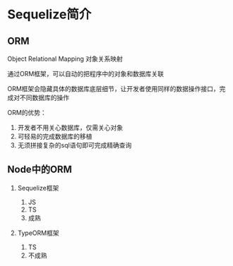# Sequelize简介

## ORM

Object Relational Mapping 对象关系映射

通过ORM框架，可以自动的把程序中的对象和数据库关联

ORM框架会隐藏具体的数据库底层细节，让开发者使用同样的数据操作接口，完成对不同数据库的操作

ORM的优势：

1. 开发者不用关心数据库，仅需关心对象
2. 可轻易的完成数据库的移植
3. 无须拼接复杂的sql语句即可完成精确查询

## Node中的ORM

1. Sequelize框架
   1. JS
   2. TS
   3. 成熟

2. TypeORM框架
   1. TS
   2. 不成熟